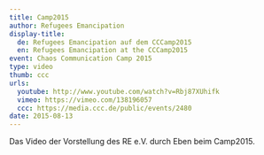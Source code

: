 ```yaml
---
title: Camp2015
author: Refugees Emancipation
display-title:
  de: Refugees Emancipation auf dem CCCamp2015
  en: Refugees Emancipation at the CCCamp2015
event: Chaos Communication Camp 2015
type: video
thumb: ccc
urls:
  youtube: http://www.youtube.com/watch?v=Rbj87XUhifk
  vimeo: https://vimeo.com/138196057
  ccc: https://media.ccc.de/public/events/2480
date: 2015-08-13
---
```

Das Video der Vorstellung des RE e.V. durch Eben beim Camp2015.
